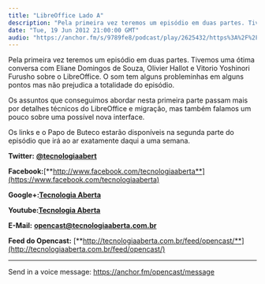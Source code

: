 ```yaml
---
title: "LibreOffice Lado A"
description: "Pela primeira vez teremos um episódio em duas partes. Tivemos uma ótima conversa com Eliane Domingos de Souza, Olivier Hallot e Vitorio Yoshinori Furu..."
date: "Tue, 19 Jun 2012 21:00:00 GMT"
audio: "https://anchor.fm/s/9789fe8/podcast/play/2625432/https%3A%2F%2Fd3ctxlq1ktw2nl.cloudfront.net%2Fstaging%2F2020-02-15%2Fe45c300f7b7815bf7d6cae3be99a4009.m4a"
---
```


Pela primeira vez teremos um episódio em duas partes. Tivemos uma ótima conversa com Eliane Domingos de Souza, Olivier Hallot e Vitorio Yoshinori Furusho sobre o LibreOffice. O som tem alguns probleminhas em alguns pontos mas não prejudica a totalidade do episódio.


Os assuntos que conseguimos abordar nesta primeira parte passam mais por detalhes técnicos do LibreOffice e migração, mas também falamos um pouco sobre uma possível nova interface.


Os links e o Papo de Buteco estarão disponíveis na segunda parte do episódio que irá ao ar exatamente daqui a uma semana.


**Twitter:** [**@tecnologiaabert**](http://twitter.com/tecnologiaabert)


**Facebook:**[**http://www.facebook.com/tecnologiaaberta**](https://www.facebook.com/tecnologiaaberta)


**Google+:**[**Tecnologia Aberta**](https://plus.google.com/u/0/b/114491525240353631044/114491525240353631044/about)


**Youtube:**[**Tecnologia Aberta**](http://youtube.com/tecnologiaaberta)


**E-Mail:** [**opencast@tecnologiaaberta.com.br**](mailto:opencast@tecnologiaaberta.com.br)


**Feed do Opencast:** [**http://tecnologiaaberta.com.br/feed/opencast/**](http://tecnologiaaberta.com.br/feed/opencast/)



--- 

Send in a voice message: https://anchor.fm/opencast/message